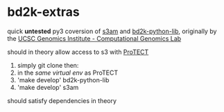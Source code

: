 # bd2k-extras
quick **untested** py3 coversion of [s3am](https://github.com/BD2KGenomics/s3am) and [bd2k-python-lib](https://github.com/BD2KGenomics/bd2k-python-lib), originally by the [UCSC Genomics Institute - Computational Genomics Lab](https://github.com/BD2KGenomics)

should in theory allow access to s3 with [ProTECT](https://github.com/Dranion/protect) 

1. simply git clone then: 
2. in the *same virtual env* as ProTECT 
3. 'make develop' bd2k-python-lib
4. 'make develop' s3am 

should satisfy dependencies in theory 
